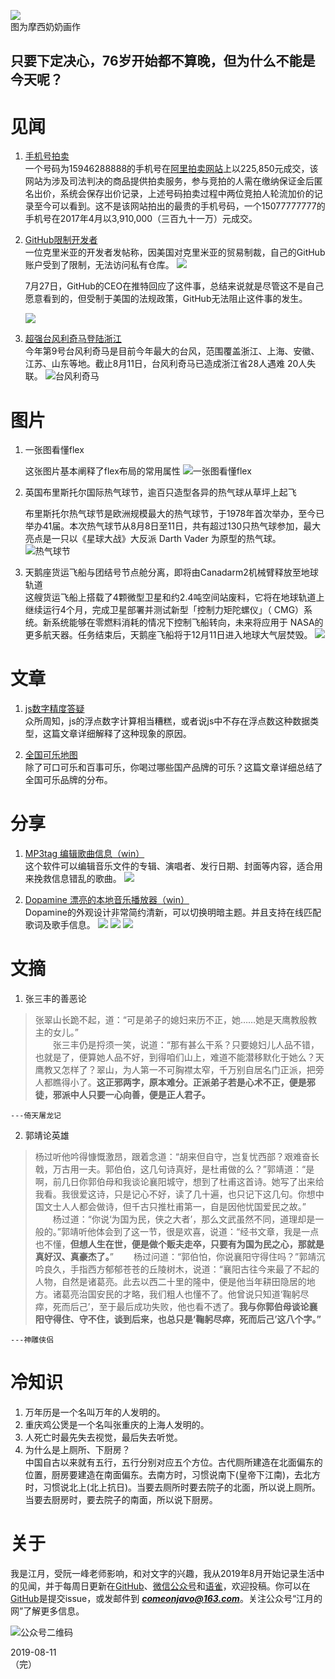 ![](https://raw.githubusercontent.com/superJavo/image/master/mxnn.jpg)   
图为摩西奶奶画作

## 只要下定决心，76岁开始都不算晚，但为什么不能是今天呢？

# 见闻
  
1. [手机号拍卖](https://sf-item.taobao.com/sf_item/598717881961.htm)   
一个号码为15946288888的手机号在[阿里拍卖网站](https://sf.taobao.com)上以225,850元成交，该网站为涉及司法判决的商品提供拍卖服务，参与竞拍的人需在缴纳保证金后匿名出价，系统会保存出价记录，上述号码拍卖过程中两位竞拍人轮流加价的记录至今可以看到。这不是该网站拍出的最贵的手机号码，一个15077777777的手机号在2017年4月以3,910,000（三百九十一万）元成交。

2. [GitHub限制开发者](https://www.zdnet.com/article/github-starts-blocking-developers-in-countries-facing-us-trade-sanctions/)   
一位克里米亚的开发者发帖称，因美国对克里米亚的贸易制裁，自己的GitHub账户受到了限制，无法访问私有仓库。
![](https://raw.githubusercontent.com/superJavo/image/master/GitHubnews.png)   

    7月27日，GitHub的CEO在推特回应了这件事，总结来说就是尽管这不是自己愿意看到的，但受制于美国的法规政策，GitHub无法阻止这件事的发生。

    ![](https://raw.githubusercontent.com/superJavo/image/master/CEOreturn.jpg)

3. [超强台风利奇马登陆浙江](http://www.xinhuanet.com/2019-08/10/c_1124858949.htm)   
今年第9号台风利奇马是目前今年最大的台风，范围覆盖浙江、上海、安徽、江苏、山东等地。截止8月11日，台风利奇马已造成浙江省28人遇难 20人失联。
![台风利奇马](https://raw.githubusercontent.com/superJavo/image/master/liqima.jpg)

# 图片

1. 一张图看懂flex

    这张图片基本阐释了flex布局的常用属性
![一张图看懂flex](https://raw.githubusercontent.com/superJavo/image/master/flex.png)

2. 英国布里斯托尔国际热气球节，逾百只造型各异的热气球从草坪上起飞

    布里斯托尔热气球节是欧洲规模最大的热气球节，于1978年首次举办，至今已举办41届。本次热气球节从8月8日至11日，共有超过130只热气球参加，最大亮点是一只以《星球大战》大反派 Darth Vader 为原型的热气球。
![热气球节](https://raw.githubusercontent.com/superJavo/image/master/reqiqiujie.jpg)
3. 天鹅座货运飞船与团结号节点舱分离，即将由Canadarm2机械臂释放至地球轨道   
    这艘货运飞船上搭载了4颗微型卫星和约2.4吨空间站废料，它将在地球轨道上继续运行4个月，完成卫星部署并测试新型「控制力矩陀螺仪」（ CMG）系统。新系统能够在零燃料消耗的情况下控制飞船转向，未来将应用于 NASA的更多航天器。任务结束后，天鹅座飞船将于12月11日进入地球大气层焚毁。
    ![](https://raw.githubusercontent.com/superJavo/image/master/tianezuo.jpg)

# 文章

1. [js数字精度答疑](https://juejin.im/post/5cf667b6f265da1bc23f6536)   
众所周知，js的浮点数字计算相当糟糕，或者说js中不存在浮点数这种数据类型，这篇文章详细解释了这种现象的原因。

2. [全国可乐地图](https://www.huxiu.com/article/308182.html)   
除了可口可乐和百事可乐，你喝过哪些国产品牌的可乐？这篇文章详细总结了全国可乐品牌的分布。

# 分享

1. [MP3tag 编辑歌曲信息（win）](https://www.mp3tag.de)   
这个软件可以编辑音乐文件的专辑、演唱者、发行日期、封面等内容，适合用来挽救信息错乱的歌曲。
![](https://raw.githubusercontent.com/superJavo/image/master/mp3tag-de.png)

2. [Dopamine 漂亮的本地音乐播放器（win）](http://www.digimezzo.com/software/dopamine/)   
Dopamine的外观设计非常简约清新，可以切换明暗主题。并且支持在线匹配歌词及歌手信息。
![](https://raw.githubusercontent.com/superJavo/image/master/dopamine%20play.png)
![](https://raw.githubusercontent.com/superJavo/image/master/dopamine%20square.png)
![](https://raw.githubusercontent.com/superJavo/image/master/dopamine%20mini.png)

# 文摘

1. 张三丰的善恶论   
>张翠山长跪不起，道：“可是弟子的媳妇来历不正，她……她是天鹰教殷教主的女儿。”   
　　张三丰仍是捋须一笑，说道：“那有甚么干系？只要媳妇儿人品不错，也就是了，便算她人品不好，到得咱们山上，难道不能潜移默化于她么？天鹰教又怎样了？翠山，为人第一不可胸襟太窄，千万别自居名门正派，把旁人都瞧得小了。**这正邪两字，原本难分。正派弟子若是心术不正，便是邪徒，邪派中人只要一心向善，便是正人君子。**   

    ---倚天屠龙记   

2. 郭靖论英雄
>杨过听他吟得慷慨激昂，跟着念道：“胡来但自守，岂复忧西部？艰难奋长戟，万古用一夫。郭伯伯，这几句诗真好，是杜甫做的么？”郭靖道：“是啊，前几日你郭伯母和我谈论襄阳城守，想到了杜甫这首诗。她写了出来给我看。我很爱这诗，只是记心不好，读了几十遍，也只记下这几句。你想中国文士人人都会做诗，但千古只推杜甫第一，自是因他忧国爱民之故。”
　　杨过道：“你说‘为国为民，侠之大者’，那么文武虽然不同，道理却是一般的。”郭靖听他体会到了这一节，很是欢喜，说道：“经书文章，我是一点也不懂，**但想人生在世，便是做个贩夫走卒，只要有为国为民之心，那就是真好汉、真豪杰了。**”
　　杨过问道：“郭伯怕，你说襄阳守得住吗？”郭靖沉吟良久，手指西方郁郁苍苍的丘陵树木，说道：“襄阳古往今来最了不起的人物，自然是诸葛亮。此去以西二十里的隆中，便是他当年耕田隐居的地方。诸葛亮治国安民的才略，我们粗人也懂不了。他曾说只知道‘鞠躬尽瘁，死而后己’，至于最后成功失败，他也看不透了。**我与你郭伯母谈论襄阳守得住、守不住，谈到后来，也总只是‘鞠躬尽瘁，死而后己’这八个字。”**

    ---神雕侠侣

# 冷知识

1. 万年历是一个名叫万年的人发明的。
2. 重庆鸡公煲是一个名叫张重庆的上海人发明的。
3. 人死亡时最先失去视觉，最后失去听觉。
4. 为什么是上厕所、下厨房？   
中国自古以来就有五行，五行分别对应五个方位。古代厕所建造在北面偏东的位置，厨房要建造在南面偏东。去南方时，习惯说南下(皇帝下江南)，去北方时，习惯说北上(北上抗日)。当要去厕所时要去院子的北面，所以说上厕所。当要去厨房时，要去院子的南面，所以说下厨房。

# 关于
我是江月，受阮一峰老师影响，和对文字的兴趣，我从2019年8月开始记录生活中的见闻，并于每周日更新在[GitHub](https://superjavo.github.io/weekly)、[微信公众号](https://weixin.sogou.com/weixin?type=1&s_from=input&query=Javo-Net&ie=utf8&_sug_=n&_sug_type_=)和[语雀](https://www.yuque.com/javo/weekly)，欢迎投稿。你可以在[GitHub](https://github.com/superJavo/weekly)是提交issue，或发邮件到 [***comeonjavo@163.com***](mailto://comeonjavo@163.com)。关注公众号“江月的网”了解更多信息。   

![公众号二维码](https://raw.githubusercontent.com/superJavo/image/master/wx_logo.jpg)

2019-08-11   
（完）